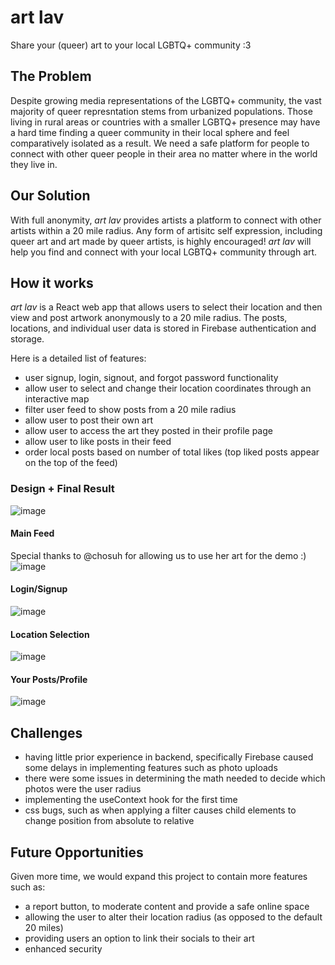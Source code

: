 # art lav

Share your (queer) art to your local LGBTQ+ community :3

## The Problem

Despite growing media representations of the LGBTQ+ community, the vast majority of queer represntation stems from urbanized populations. Those living in rural areas or countries with a smaller LGBTQ+ presence may have a hard time finding a queer community in their local sphere and feel comparatively isolated as a result. We need a safe platform for people to connect with other queer people in their area no matter where in the world they live in.

## Our Solution

With full anonymity, *art lav* provides artists a platform to connect with other artists within a 20 mile radius. Any form of artisitc self expression, including queer art and art made by queer artists, is highly encouraged! *art lav* will help you find and connect with your local LGBTQ+ community through art.

## How it works

*art lav* is a React web app that allows users to select their location and then view and post artwork anonymously to a 20 mile radius. The posts, locations, and individual user data is stored in Firebase authentication and storage.

Here is a detailed list of features:

- user signup, login, signout, and forgot password functionality
- allow user to select and change their location coordinates through an interactive map
- filter user feed to show posts from a 20 mile radius
- allow user to post their own art
- allow user to access the art they posted in their profile page
- allow user to like posts in their feed
- order local posts based on number of total likes (top liked posts appear on the top of the feed)

### Design + Final Result

![image](https://user-images.githubusercontent.com/50722281/150686934-c4040e5e-a35f-4951-90f1-8e4ea5161d0c.png)

#### Main Feed
Special thanks to @chosuh for allowing us to use her art for the demo :)
![image](https://user-images.githubusercontent.com/50722281/150670272-ca39f233-862c-402e-87e6-971708b56cde.png)

#### Login/Signup
![image](https://user-images.githubusercontent.com/50722281/150670293-34a461e5-fb40-4234-b9a7-1529c0052ad9.png)

#### Location Selection
![image](https://user-images.githubusercontent.com/50722281/150670317-b57d4172-c460-405a-8a14-644586b86a38.png)

#### Your Posts/Profile
![image](https://user-images.githubusercontent.com/50722281/150670379-64726bd4-fd52-4d52-bc11-371663f1a85f.png)

## Challenges

- having little prior experience in backend, specifically Firebase caused some delays in implementing features such as photo uploads
- there were some issues in determining the math needed to decide which photos were the user radius
- implementing the useContext hook for the first time
- css bugs, such as when applying a filter causes child elements to change position from absolute to relative

## Future Opportunities

Given more time, we would expand this project to contain more features such as:
- a report button, to moderate content and provide a safe online space
- allowing the user to alter their location radius (as opposed to the default 20 miles)
- providing users an option to link their socials to their art
- enhanced security
